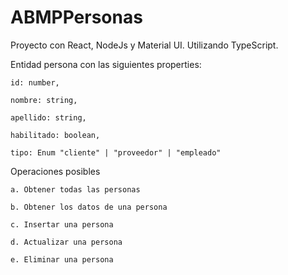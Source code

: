 # ABMPPersonas

Proyecto con React, NodeJs y Material UI. Utilizando TypeScript.

Entidad persona con las siguientes properties:
  
    id: number,
    
    nombre: string,
    
    apellido: string,
    
    habilitado: boolean,
    
    tipo: Enum "cliente" | "proveedor" | "empleado"

Operaciones posibles

    a. Obtener todas las personas 
    
    b. Obtener los datos de una persona
    
    c. Insertar una persona 
    
    d. Actualizar una persona 
    
    e. Eliminar una persona 
